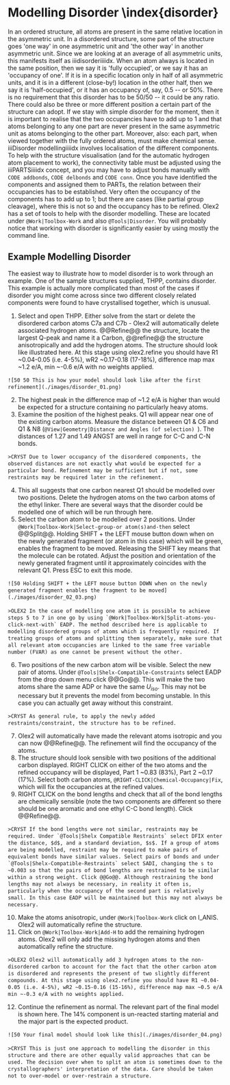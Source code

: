 # Modelling Disorder \index{disorder}
In an ordered structure, all atoms are present in the same relative location in the asymmetric unit. In a disordered structure, some part of the structure goes 'one way' in one asymmetric unit and 'the other way' in another asymmetric unit. Since we are looking at an average of all asymmetric units, this manifests itself as iiidisorderiiiidx. When an atom always is located in the same position, then we say it is 'fully occupied', or we say it has an 'occupancy of one'. If it is in a specific location only in half of all asymmetric units, and it is in a different (close-by!) location in the other half, then we say it is 'half-occupied', or it has an occupancy of, say, 0.5 -- or 50%. There is no requirement that this disorder has to be 50/50 -- it could be any ratio. There could also be three or more different position a certain part of the structure can adopt.
If we stay with simple disorder for the moment, then it is important to realise that the two occupancies have to add up to 1 and that atoms belonging to any one part are never present in the same asymmetric unit as atoms belonging to the other part. Moreover, also: each part, when viewed together with the fully ordered atoms, must make chemical sense.
iiiDisorder modellingiiiidx involves localisation of the different components. To help with the structure visualisation (and for the automatic hydrogen atom placement to work), the connectivity table must be adjusted using the iiiPARTSiiiidx  concept, and you may have to adjust bonds manually with `CODE addbonds`, `CODE delbonds` and `CODE conn`.
Once you have identified the components and assigned them to PARTs, the relation between their occupancies has to be established. Very often the occupancy of the components has to add up to 1; but there are cases (like partial group cleavage), where this is not so and the occupancy has to be refined.
Olex2 has a set of tools to help with the disorder modelling. These are located under `@Work|Toolbox-Work` and also `@Tools|Disorder`. You will probably notice that working with disorder is significantly easier by using mostly the command line.

## Example Modelling Disorder
The easiest way to illustrate how to model disorder is to work through an example. One of the sample structures supplied, THPP, contains disorder. This example is actually more complicated than most of the cases if disorder you might come across since two different closely related components were found to have crystallised together, which is unusual.

1.    Select and open THPP. Either solve from the start or delete the disordered carbon atoms C7a and C7b - Olex2 will automatically delete associated hydrogen atoms. @@Refine@@ the structure, locate the largest Q-peak and name it a Carbon, @@refine@@ the structure anisotropically and add the hydrogen atoms. The structure should look like illustrated here. At this stage using olex2.refine you should have R1 ~0.04-0.05 (i.e. 4-5%), wR2 ~0.17-0.18 (17-18%), difference map max ~1.2 e/A, min ~-0.6 e/A with no weights applied.

    ![50 50 This is how your model should look like after the first refinement](./images/disorder_01.png)

2.    The highest peak in the difference map of ~1.2 e/A is higher than would be expected for a structure containing no particularly heavy atoms.
3.    Examine the position of the highest peaks. Q1 will appear near one of the existing carbon atoms. Measure the distance between Q1 & C6 and Q1 & N8 (`@View|Geometry|Distance and Angles (of selection) `). The distances of 1.27 and 1.49 ANGST are well in range for C-C and C-N bonds.

    >CRYST Due to lower occupancy of the disordered components, the observed distances are not exactly what would be expected for a particular bond. Refinement may be sufficient but if not, some restraints may be required later in the refinement.

4.    This all suggests that one carbon nearest Q1 should be modelled over two positions. Delete the hydrogen atoms on the two carbon atoms of the ethyl linker. There are several ways that the disorder could be modelled one of which will be run through here.
5.    Select the carbon atom to be modelled over 2 positions. Under `@Work|Toolbox-Work|Select-group-or atom(s)and-then` select @@Split@@. Holding SHIFT + the LEFT mouse button down when on the newly generated fragment (or atom in this case) which will be green, enables the fragment to be moved. Releasing the SHIFT key means that the molecule can be rotated. Adjust the position and orientation of the newly generated fragment until it approximately coincides with the relevant Q1. Press ESC to exit this mode.

    ![50 Holding SHIFT + the LEFT mouse button DOWN when on the newly generated fragment enables the fragment to be moved](./images/disorder_02_03.png)

    >OLEX2 In the case of modelling one atom it is possible to achieve steps 5 to 7 in one go by using `@Work|Toolbox-Work|Split-atoms-you-click-next-with` EADP. The method described here is applicable to modelling disordered groups of atoms which is frequently required. If treating groups of atoms and splitting them separately, make sure that all relevant atom occupancies are linked to the same free variable number (FVAR) as one cannot be present without the other.

6.    Two positions of the new carbon atom will be visible. Select the new pair of atoms. Under `@Tools|Shelx-Compatible-Constraints` select EADP from the drop down menu click @@Go@@. This will make the two atoms share the same ADP or have the same $U_{iso}$. This may not be necessary but it prevents the model from becoming unstable. In this case you can actually get away without this constraint.

    >CRYST As general rule, to apply the newly added restraints/constraint, the structure has to be refined.

7.    Olex2 will automatically have made the relevant atoms isotropic and you can now @@Refine@@. The refinement will find the occupancy of the atoms.
8.    The structure should look sensible with two positions of the additional carbon displayed. RIGHT CLICK on either of the two atoms and the refined occupancy will be displayed, Part 1 ~0.83 (83%), Part 2 ~0.17 (17%). Select both carbon atoms, `@RIGHT-CLICK|Chemical-Occupancy|Fix`, which will fix the occupancies at the refined values.
9.    RIGHT CLICK on the bond lengths and check that all of the bond lengths are chemically sensible (note the two components are different so there should be one aromatic and one ethyl C-C bond length). Click @@Refine@@.

    >CRYST If the bond lengths were not similar, restraints may be required. Under `@Tools|Shelx Compatible Restraints` select DFIX enter the distance, $d$, and a standard deviation, $s$. If a group of atoms are being modelled, restraint may be required to make pairs of equivalent bonds have similar values. Select pairs of bonds and under `@Tools|Shelx-Compatible-Restraints` select SADI, changing the s to ~0.003 so that the pairs of bond lengths are restrained to be similar within a strong weight. Click @@Go@@. Although restraining the bond lengths may not always be necessary, in reality it often is, particularly when the occupancy of the second part is relatively small. In this case EADP will be maintained but this may not always be necessary.

10.    Make the atoms anisotropic, under `@Work|Toolbox-Work` click on I_ANIS. Olex2 will automatically refine the structure.
11.    Click on `@Work|Toolbox-Work|Add-H` to add the remaining hydrogen atoms. Olex2 will only add the missing hydrogen atoms and then automatically refine the structure.

    >OLEX2 Olex2 will automatically add 3 hydrogen atoms to the non-disordered carbon to account for the fact that the other carbon atom is disordered and represents the present of two slightly different compounds. At this stage using olex2.refine you should have R1 ~0.04-0.05 (i.e. 4-5%), wR2 ~0.15-0.16 (15-16%), difference map max ~0.5 e/A min ~-0.3 e/A with no weights applied.

12.    Continue the refinement as normal. The relevant part of the final model is shown here. The 14% component is un-reacted starting material and the major part is the expected product.

    ![50 Your final model should look like this](./images/disorder_04.png)

    >CRYST This is just one approach to modelling the disorder in this structure and there are other equally valid approaches that can be used. The decision over when to split an atom is sometimes down to the crystallographers' interpretation of the data. Care should be taken not to over-model or over-restrain a structure.
